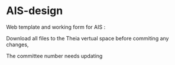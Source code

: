AIS-design
==========

Web template and working form for AIS :

Download all files to the Theia vertual space before commiting any changes,

The committee number needs updating

